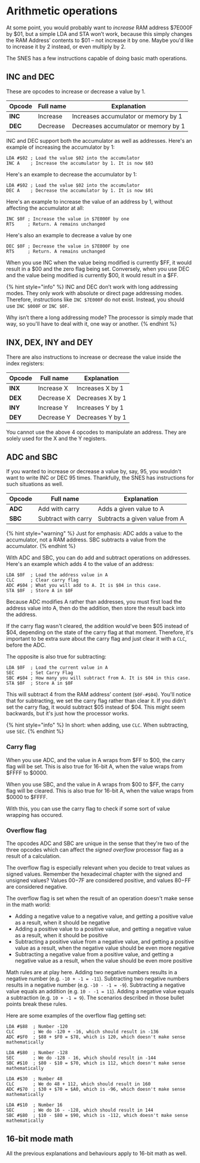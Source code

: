 # Arithmetic operations

At some point, you would probably want to *increase* RAM address $7E000F by $01, but a simple LDA and STA won’t work, because this simply changes the RAM Address’ contents to $01 – not increase it by one. Maybe you'd like to increase it by 2 instead, or even multiply by 2.

The SNES has a few instructions capable of doing basic math operations.

## INC and DEC
These are opcodes to increase or decrease a value by 1.

|Opcode|Full name|Explanation|
|-|-|-|
|**INC**|Increase|Increases accumulator or memory by 1|
|**DEC**|Decrease|Decreases accumulator or memory by 1|

INC and DEC support both the accumulator as well as addresses. Here's an example of increasing the accumulator by 1:
```
LDA #$02 ; Load the value $02 into the accumulator
INC A    ; Increase the accumulator by 1. It is now $03
```
Here's an example to decrease the accumulator by 1:
```
LDA #$02 ; Load the value $02 into the accumulator
DEC A    ; Decrease the accumulator by 1. It is now $01
```

Here's an example to increase the value of an address by 1, without affecting the accumulator at all:
```
INC $0F	; Increase the value in $7E000F by one
RTS		; Return. A remains unchanged
```
Here's also an example to decrease a value by one
```
DEC $0F	; Decrease the value in $7E000F by one
RTS		; Return. A remains unchanged
```

When you use INC when the value being modified is currently $FF, it would result in a $00 and the zero flag being set. Conversely, when you use DEC and the value being modified is currently $00, it would result in a $FF.

{% hint style="info" %}
INC and DEC don’t work with long addressing modes. They only work with absolute or direct page addressing modes. Therefore, instructions like `INC $7E000F` do not exist. Instead, you should use `INC $000F` or `INC $0F`.

Why isn’t there a long addressing mode? The processor is simply made that way, so you'll have to deal with it, one way or another.
{% endhint %}

## INX, DEX, INY and DEY
There are also instructions to increase or decrease the value inside the index registers:

|Opcode|Full name|Explanation|
|-|-|-|
|**INX**|Increase X|Increases X by 1|
|**DEX**|Decrease X|Decreases X by 1|
|**INY**|Increase Y|Increases Y by 1|
|**DEY**|Decrease Y|Decreases Y by 1|

You cannot use the above 4 opcodes to manipulate an address. They are solely used for the X and the Y registers.

## ADC and SBC
If you wanted to increase or decrease a value by, say, 95, you wouldn't want to write INC or DEC 95 times. Thankfully, the SNES has instructions for such situations as well.

|Opcode|Full name|Explanation|
|-|-|-|
|**ADC**|Add with carry|Adds a given value to A|
|**SBC**|Subtract with carry|Subtracts a given value from A|

{% hint style="warning" %}
Just for emphasis: ADC adds a value to the accumulator, not a RAM address. SBC subtracts a value from the accumulator.
{% endhint %}

With ADC and SBC, you can do add and subtract operations on addresses. Here's an example which adds 4 to the value of an address:
```
LDA $0F  ; Load the address value in A
CLC      ; Clear carry flag
ADC #$04 ; What you will add to A. It is $04 in this case.
STA $0F  ; Store A in $0F
```
Because ADC modifies A rather than addresses, you must first load the address value into A, then do the addition, then store the result back into the address. 

If the carry flag wasn't cleared, the addition would've been $05 instead of $04, depending on the state of the carry flag at that moment. Therefore, it's important to be extra sure about the carry flag and just clear it with a `CLC`, before the ADC.

The opposite is also true for subtracting:

```
LDA $0F  ; Load the current value in A
SEC      ; Set Carry Flag
SBC #$04 ; How many you will subtract from A. It is $04 in this case.
STA $0F  ; Store A in $0F
```
This will subtract 4 from the RAM address’ content (`$0F-#$04`). You'll notice that for subtracting, we set the carry flag rather than clear it. If you didn’t set the carry flag, it would subtract $05 instead of $04. This might seem backwards, but it's just how the processor works.

{% hint style="info" %}
In short: when adding, use `CLC`. When subtracting, use `SEC`.
{% endhint %}

### Carry flag
When you use ADC, and the value in A wraps from $FF to $00, the carry flag will be set. This is also true for 16-bit A, when the value wraps from $FFFF to $0000.

When you use SBC, and the value in A wraps from $00 to $FF, the carry flag will be cleared. This is also true for 16-bit A, when the value wraps from $0000 to $FFFF.

With this, you can use the carry flag to check if some sort of value wrapping has occured.

### Overflow flag
The opcodes ADC and SBC are unique in the sense that they're two of the three opcodes which can affect the *signed overflow* processor flag as a result of a calculation.

The overflow flag is especially relevant when you decide to treat values as signed values. Remember the hexadecimal chapter with the signed and unsigned values? Values $00-$7F are considered positive, and values $80-$FF are considered negative. 

The overflow flag is set when the result of an operation doesn't make sense in the math world:
* Adding a negative value to a negative value, and getting a positive value as a result, when it should be negative
* Adding a positive value to a positive value, and getting a negative value as a result, when it should be positive
* Subtracting a positive value from a negative value, and getting a positive value as a result, when the negative value should be even more negative
* Subtracting a negative value from a positive value, and getting a negative value as a result, when the value should be even more positive

Math rules are at play here. Adding two negative numbers results in a negative number (e.g. `-10 + -1 = -11`). Subtracting two negative numbers results in a negative number (e.g. `-10 - -1 = -9`). Subtracting a negative value equals an addition (e.g. `10 - -1 = 11`). Adding a negative value equals a subtraction (e.g. `10 + -1 = 9`). The scenarios described in those bullet points break these rules. 

Here are some examples of the overflow flag getting set:
```
LDA #$88  ; Number -120
CLC	      ; We do -120 + -16, which should result in -136
ADC #$F0  ; $88 + $F0 = $78, which is 120, which doesn't make sense mathematically
```

```
LDA #$80  ; Number -128
SEC       ; We do -128 - 16, which should result in -144
SBC #$10  ; $80 - $10 = $70, which is 112, which doesn't make sense mathematically
```

```
LDA #$30  ; Number 48
CLC       ; We do 48 + 112, which should result in 160
ADC #$70  ; $30 + $70 = $A0, which is -96, which doesn't make sense mathematically
```

```
LDA #$10  ; Number 16
SEC       ; We do 16 - -128, which should result in 144
SBC #$80  ; $10 - $80 = $90, which is -112, which doesn't make sense mathematically
```

## 16-bit mode math
All the previous explanations and behaviours apply to 16-bit math as well.